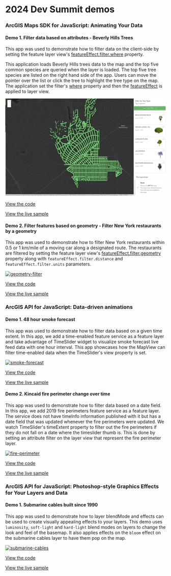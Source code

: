 # 2024 Dev Summit demos

### ArcGIS Maps SDK for JavaScript: Animating Your Data​

<a name="client-side-featurelayer"/>

#### Demo 1. Filter data based on attributes - Beverly Hills Trees

This app was used to demonstrate how to filter data on the client-side by setting the feature layer view's [featureEffect.filter.where](https://developers.arcgis.com/javascript/latest/api-reference/esri-layers-support-FeatureFilter.html) property.

This application loads Beverly Hills trees data to the map and the top five common species are queried when the layer is loaded. The top five tree species are listed on the right hand side of the app. Users can move the pointer over the list or click the tree to highlight the tree type on the map. The application set the filter's [where](https://developers.arcgis.com/javascript/latest/api-reference/esri-layers-support-FeatureFilter.html#where) property and then the [featureEffect](https://developers.arcgis.com/javascript/latest/api-reference/esri-views-layers-FeatureLayerView.html#featureEffect) is applied to layer view.

[![attribute-filter](https://github.com/ubatsukh/arcgis-js-api-demos/blob/master/devsummit2024/images/beverly-hills-trees.gif)](https://ubatsukh.github.io/arcgis-js-api-demos/devsummit2024/beverly-hills-trees.html)

[View the code](https://github.com/ubatsukh/arcgis-js-api-demos/blob/master/devsummit2024/beverly-hills-trees.html)

[View the live sample](https://ubatsukh.github.io/arcgis-js-api-demos/devsummit2024/beverly-hills-trees.html)

<a name="time-enabled-csv"/>

#### Demo 2. Filter features based on geometry -  Filter New York restaurants by a geometry

This app was used to demonstrate how to filter New York restaurants within 0.5 or 1 km/mile of a moving car along a designated route. The restaurants are filtered by setting the feature layer view's [featureEffect.filter.geometry](https://developers.arcgis.com/javascript/latest/api-reference/esri-layers-support-FeatureFilter.html) property along with `featureEffect.filter.distance` and `featureEffect.filter.units` parameters.

[![geometry-filter](https://github.com/ubatsukh/arcgis-js-api-demos/blob/master/devsummit2021/images/nyc-restaraunts-filter.gif)](https://ubatsukh.github.io/arcgis-js-api-demos/devsummit2024/)

[View the code](https://github.com/ubatsukh/arcgis-js-api-demos/blob/master/devsummit2024/filter-restaurants.html)

[View the live sample](https://ubatsukh.github.io/arcgis-js-api-demos/devsummit2024/)

### ArcGIS API for JavaScript: Data-driven animations

<a name="time-enabled-layer"/>

#### Demo 1. 48 hour smoke forecast

This app was used to demonstrate how to filter data based on a given time extent. In this app, we add a time-enabled feature service as a feature layer and take advantage of TimeSlider widget to visualize smoke forecast live feed data with one hour interval. This app showcases how the MapView can filter time-enabled data when the TimeSlider's view property is set.

[![smoke-forecast](https://github.com/ubatsukh/arcgis-js-api-demos/blob/master/devsummit2021/images/wildfire-effect.gif)](https://ubatsukh.github.io/arcgis-js-api-demos/devsummit2021/effect-wildfires/)

[View the code](https://github.com/ubatsukh/arcgis-js-api-demos/tree/master/devsummit2021/effect-wildfires)

[View the live sample](https://ubatsukh.github.io/arcgis-js-api-demos/devsummit2021/effect-wildfires/)

<a name="filter-by-date"/>

#### Demo 2. Kincaid fire perimeter change over time

This app was used to demonstrate how to filter data based on a date field. In this app, we add 2019 fire perimeters feature service as a feature layer. The service does not have timeInfo information published with it but has a date field that was updated whenever the fire perimeters were updated. We watch TimeSlider's timeExtent property to filter out the fire perimeters if they do not fall on a date where the timeslider thumb is. This is done by setting an attribute filter on the layer view that represent the fire perimeter layer.

[![fire-perimeter](https://github.com/ubatsukh/arcgis-js-api-demos/blob/master/devsummit2021/images/fire-perimeter.gif)](https://ubatsukh.github.io/arcgis-js-api-demos/devsummit2021/fire-perimeter/)

[View the code](https://github.com/ubatsukh/arcgis-js-api-demos/tree/master/devsummit2021/fire-perimeter)

[View the live sample](https://ubatsukh.github.io/arcgis-js-api-demos/devsummit2021/fire-perimeter/)

### ArcGIS API for JavaScript: Photoshop-style Graphics Effects for Your Layers and Data

<a name="submarine-cables"/>

#### Demo 1. Submarine cables built since 1990

This app was used to demonstrate how to layer blendMode and effects can be used to create visually appealing effects to your layers. This demo uses `luminosity`, `soft-light` and `hard-light` blend modes on layers to change the look and feel of the basemap. It also applies effects on the `bloom` effect on the submarine cables layer to have them pop on the map.

[![submarine-cables](https://github.com/ubatsukh/arcgis-js-api-demos/blob/master/devsummit2021/images/submarine-cables.png)](https://ubatsukh.github.io/arcgis-js-api-demos/devsummit2021/submarine-cables/)

[View the code](https://github.com/ubatsukh/arcgis-js-api-demos/tree/master/devsummit2021/submarine-cables)

[View the live sample](https://ubatsukh.github.io/arcgis-js-api-demos/devsummit2021/submarine-cables/)
